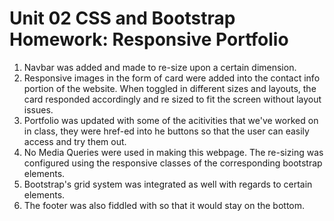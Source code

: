 # Unit 02 CSS and Bootstrap Homework: Responsive Portfolio

1) Navbar was added and made to re-size upon a certain dimension.
2) Responsive images in the form of card were added into the contact info portion of the website. When toggled in different sizes and layouts, the card responded accordingly and re sized to fit the screen without layout issues. 
3) Portfolio was updated with some of the acitivities that we've worked on in class, they were href-ed into he buttons so that the user can easily access and try them out.
4) No Media Queries were used in making this webpage. The re-sizing was configured using the responsive classes of the corresponding bootstrap elements. 
5) Bootstrap's grid system was integrated as well with regards to certain elements.
6) The footer was also fiddled with so that it would stay on the bottom.